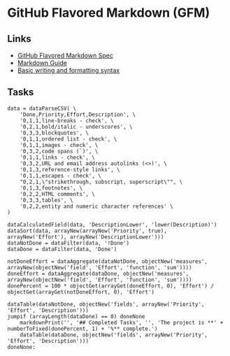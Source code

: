 # GitHub Flavored Markdown (GFM)

## Links

- [GitHub Flavored Markdown Spec](https://github.github.com/gfm/)
- [Markdown Guide](https://www.markdownguide.org/basic-syntax/)
- [Basic writing and formatting syntax](https://docs.github.com/en/get-started/writing-on-github/getting-started-with-writing-and-formatting-on-github/basic-writing-and-formatting-syntax)

## Tasks

~~~ markdown-script
data = dataParseCSV( \
    'Done,Priority,Effort,Description', \
    '0,1,1,line-breaks - check', \
    '0,2,1,bold/italic - underscores', \
    '0,3,3,blockquotes', \
    '0,1,1,ordered list - check', \
    '0,1,1,images - check', \
    '0,3,2,code spans (`)', \
    '0,1,1,links - check', \
    '0,3,2,URL and email address autolinks (<>)', \
    '0,1,3,reference-style links', \
    '0,1,1,escapes - check', \
    "0,2,1,\"strikethrough, subscript, superscript\"", \
    '0,1,3,footnotes', \
    '0,2,2,HTML comments', \
    '0,3,3,tables', \
    '0,2,2,entity and numeric character references' \
)

dataCalculatedField(data, 'DescriptionLower', 'lower(Description)')
dataSort(data, arrayNew(arrayNew('Priority', true), arrayNew('Effort'), arrayNew('DescriptionLower')))
dataNotDone = dataFilter(data, '!Done')
dataDone = dataFilter(data, 'Done')

notDoneEffort = dataAggregate(dataNotDone, objectNew('measures', arrayNew(objectNew('field', 'Effort', 'function', 'sum'))))
doneEffort = dataAggregate(dataDone, objectNew('measures', arrayNew(objectNew('field', 'Effort', 'function', 'sum'))))
donePercent = 100 * objectGet(arrayGet(doneEffort, 0), 'Effort') / objectGet(arrayGet(notDoneEffort, 0), 'Effort')

dataTable(dataNotDone, objectNew('fields', arrayNew('Priority', 'Effort', 'Description')))
jumpif (arrayLength(dataDone) == 0) doneNone
    markdownPrint('', '## Completed Tasks', '', 'The project is **' + numberToFixed(donePercent, 1) + '%** complete.')
    dataTable(dataDone, objectNew('fields', arrayNew('Priority', 'Effort', 'Description')))
doneNone:
~~~
